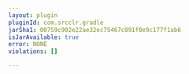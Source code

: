 ```yaml
---
layout: plugin
pluginId: com.srcclr.gradle
jarSha1: 00759c902e22ae32ec75467c891f0e9c177f1ab6
isJarAvailable: true
error: NONE
violations: []

---
```

